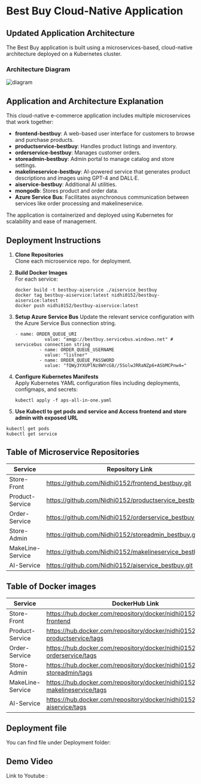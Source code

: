 #  Best Buy Cloud-Native Application

##  Updated Application Architecture

The Best Buy application is built using a microservices-based, cloud-native architecture deployed on a Kubernetes cluster.

###  Architecture Diagram  
![diagram](https://github.com/user-attachments/assets/65827401-56ff-4888-a843-da006c27791d)


## Application and Architecture Explanation

This cloud-native e-commerce application includes multiple microservices that work together:

- **frontend-bestbuy**: A web-based user interface for customers to browse and purchase products.
- **productservice-bestbuy**: Handles product listings and inventory.
- **orderservice-bestbuy**: Manages customer orders.
- **storeadmin-bestbuy**: Admin portal to manage catalog and store settings.
- **makelineservice-bestbuy**: AI-powered service that generates product descriptions and images using GPT-4 and DALL·E.
- **aiservice-bestbuy**: Additional AI utilities.
- **mongodb**: Stores product and order data.
- **Azure Service Bus**: Facilitates asynchronous communication between services like order processing and makelineservice.

The application is containerized and deployed using Kubernetes for scalability and ease of management.

##  Deployment Instructions

1. **Clone Repositories**  
   Clone each microservice repo. for deployment.

2. **Build Docker Images**  
   For each service:
   ```example:
   docker build -t bestbuy-aiservice ./aiservice_bestbuy
   docker tag bestbuy-aiservice:latest nidhi0152/bestbuy-aiservice:latest
   docker push nidhi0152/bestbuy-aiservice:latest
   ```
3. **Setup Azure Service Bus**
   Update the relevant service configuration with the Azure Service Bus connection string.
   ```example:
   - name: ORDER_QUEUE_URI
              value: "amqp://bestbuy.servicebus.windows.net" # servicebus connection string
            - name: ORDER_QUEUE_USERNAME
              value: "listner"
            - name: ORDER_QUEUE_PASSWORD
              value: "fQWy3YXUPlNz8WYcG8//5SolwJRRaNZp6+ASbMCPnw4="
   ```
4. **Configure Kubernetes Manifests**  
   Apply Kubernetes YAML configuration files including deployments, configmaps, and secrets:
   ```example:
   kubectl apply -f aps-all-in-one.yaml

   ```
5. **Use Kubectl to get pods and service and Access frontend and store admin with exposed URL**
```
kubectl get pods
kubectl get service
```
## Table of Microservice Repositories

| Service            | Repository Link                                      |
|--------------------|------------------------------------------------------|
| Store-Front        | https://github.com/Nidhi0152/frontend_bestbuy.git |
| Product-Service    | https://github.com/Nidhi0152/productservice_bestbuy.git |
| Order-Service      | https://github.com/Nidhi0152/orderservice_bestbuy.git |
| Store-Admin        | https://github.com/Nidhi0152/storeadmin_bestbuy.git |
| MakeLine-Service   | https://github.com/Nidhi0152/makelineservice_bestbuy.git |
| AI-Service         | https://github.com/Nidhi0152/aiservice_bestbuy.git |

## Table of Docker images

| Service            | DockerHub Link                                      |
|--------------------|------------------------------------------------------|
| Store-Front        | https://hub.docker.com/repository/docker/nidhi0152/bestbuy-frontend |
| Product-Service    | https://hub.docker.com/repository/docker/nidhi0152/bestbuy-productservice/tags |
| Order-Service      | https://hub.docker.com/repository/docker/nidhi0152/bestbuy-orderservice/tags |
| Store-Admin        | https://hub.docker.com/repository/docker/nidhi0152/bestbuy-storeadmin/tags  |
| MakeLine-Service   | https://hub.docker.com/repository/docker/nidhi0152/bestbuy-makelineservice/tags |
| AI-Service         | https://hub.docker.com/repository/docker/nidhi0152/bestbuy-aiservice/tags |
    
## Deployment file
 You can find file under Deployment folder:

## Demo Video
Link to Youtube : 
